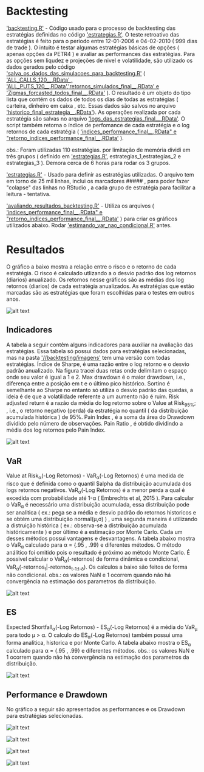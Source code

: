 # Backtesting

['backtesting.R'](backtesting.R) - Código usado para o processo de backtesting das estratégias definidas no código ['estrategias.R'](estrategias.R). O teste retroativo das estratégias é feito para o periodo entre 12-01-2006 e 04-02-2010 ( 999 dias de trade ). O intuito é testar algumas estratégias básicas de opções ( apenas opções da PETR4 ) e avaliar as performances das estratégias. Para as opções sem liqudez e projeções de nivel e volatilidade, são utilizado os dados gerados pelo código ['salva_os_dados_das_simulacoes_para_backtesting.R'](..//Gerando%20Dados%20para%20o%20Backtesting/salva_os_dados_das_simulacoes_para_becktesting.R) ( ['ALL_CALLS_120_*_*.RData' , 'ALL_PUTS_120_*_*.RData','retornos_simulados_final_*_*.RData' e 'Zigmas_forcasted_todos_final_*_*.RData'](..//Gerando%20Dados%20para%20o%20Backtesting/dados%20backtesting/) ). O resultado é um objeto do tipo lista que contém os dados de todos os dias de todas as estratégias ( carteira, dinheiro em caixa , etc. Essas dados são salvos no arquivo ['historico_final_estrategia_*_*.RData'](.//dados%20testes/)). As operações realizada por cada estratégia são salvas no arquivo ['logs_das_estrategias_final_*_*.RData'](.//dados%20testes/). O script também retorna o índice de perfomance de cada estratégia e o log retornos de cada estratégia ( ['indices_performance_final_*_*.RData" e "retorno_indices_performance_final_*_*.RData'](.//dados%20testes/) ). 

obs.: Foram utilizadas 110 estratégias. por limitação de memória dividi em três grupos ( definido em ['estrategias.R'](estrategias.R), estrategias_1,estrategias_2 e estrategias_3 ). Demora cerca de 6 horas para rodar os 3 grupos.

['estrategias.R'](estrategias.R) - Usado para definir as estratégias utilizadas. O arquivo tem em torno de 25 mil linhas, inclui os marcadores ##### , para poder fazer "colapse" das linhas no RStudio , a cada grupo de estratégia para facilitar a leitura - tentativa.

['avaliando_resultados_backtesting.R'](avaliando_resultados_backtesting.R) - Utiliza os arquivos ( ['indices_performance_final_*_*.RData" e "retorno_indices_performance_final_*_*.RData'](.//dados%20testes/) ) para criar os gráficos utilizados abaixo. Rodar ['estimando_var_nao_condicional.R'](estimando_var_nao_condicional.R) antes.


# Resultados 

O gráfico a baixo mostra a relação entre o risco e o retorno de cada estratégia. O risco é calculado utlizando a o desvio padrão dos log retornos (diarios) anualizado. Os retornos nesse gráficos são as médias dos log retornos (diarios) de cada estratégia anualizados. As estratégias que estão marcadas são as estratégias que foram escolhidas para o testes em outros anos. 

![alt text](https://github.com/marcoaurelioguerrap/projetos/blob/main/Finan%C3%A7as/backtesting/imagens/Scatter%20plot%20Risco_Retorno.png)

## Indicadores

A tabela a seguir contêm alguns indicadores para auxiliar na avaliação das estratégias. Essa tabela só possui dados para estratégias selecionadas, mas na pasta ['//backtesting/imagens'](.//imagens/) tem uma versão com todas estratégias. Índice de Sharpe, é uma razão entre o log retorno e o desvio padrão anualizado. Na figura tracei duas retas onde delimitam o espaço onde seu valor é igual a 1 e 2. Max drawdown é o maior drawdown, i.e., diferença entre a posição em t e o último pico histórico. Sortino é semelhante ao Sharpe no entanto só utiliza o desvio padrão das quedas, a ideia é de que a volatilidade referente a um aumento não é ruim. Risk adjusted return é a razão da média do log retorno sobre o Value at Risk<sub>95%</sub>; , i.e., o retorno  negativo (perda) da estratégia no quantil ( da distribuição acumulada histórica ) de 95%. Pain Index , é a soma da área do Drawdown dividido pelo número de observações. Pain Ratio , é obtido dividindo a média dos log retornos pelo Pain Index.

![alt text](https://github.com/marcoaurelioguerrap/projetos/blob/main/Finan%C3%A7as/backtesting/imagens/Indicadores%202006%20estrategias%20selecionadas.png)

## VaR 

Value at Risk<sub>&alpha;</sub>(-Log Retornos) - VaR<sub>&alpha;</sub>(-Log Retornos) é uma medida de risco que é definida como o quantil $alpha da distribuição acumulada dos logs retornos negativos. VaR<sub>&alpha;</sub>(-Log Retornos) é a menor perda a qual é excedida com probabilidade até 1-&alpha; ( Embrechts et al, 2015 ). Para calcular o VaR<sub>&alpha;</sub> é necessário uma distribuição acumulada, essa distribuição pode ser analitica ( ex.: pega se a média e desvio padrão do retornos historicos e se obtém uma distribuição normal(&mu;,&sigma;) ) , uma segunda maneira é utilizando a distruição histórica ( ex.: observa-se a distribuição acumulada históricamente ) e por último é a estimação por Monte Carlo. Cada um desses métodos possui vantagens e desvantagens. A tabela abaixo mostra o VaR<sub>&alpha;</sub> calculado para &alpha; = {.95 , .99} e diferentes métodos. O método análitico foi omitido pois o resultado é próximo ao método Monte Carlo. É possivel calcular o VaR<sub>&alpha;</sub>(-retornos) de forma dinâmica e condicional, VaR<sub>&alpha;</sub>(-retornos<sub>t</sub>|-retornos<sub>t-1:t-&delta;</sub>). Os calculos a baixo são feitos de forma não condicional.
obs.: os valores NaN e 1 ocorrem quando não há convergência na estimação dos parametros da distribuição. 

![alt text](https://github.com/marcoaurelioguerrap/projetos/blob/main/Finan%C3%A7as/backtesting/imagens/VaR%202006%20estrategias%20selecionadas.png)


## ES

Expected Shortfall<sub>&alpha;</sub>(-Log Retornos) - ES<sub>&alpha;</sub>(-Log Retornos) é a média do VaR<sub>&mu;</sub> para todo &mu; > &alpha;. O calculo do ES<sub>&alpha;</sub>(-Log Retornos) também possui uma forma analitica, historica e por Monte Carlo. A tabela abaixo mostra o ES<sub>&alpha;</sub> calculado para &alpha; = {.95 , .99} e diferentes métodos.
obs.: os valores NaN e 1 ocorrem quando não há convergência na estimação dos parametros da distribuição. 

![alt text](https://github.com/marcoaurelioguerrap/projetos/blob/main/Finan%C3%A7as/backtesting/imagens/ES%202006%20estrategias%20selecionadas.png)

## Performance e Drawdown

No gráfico a seguir são apresentados as performances e os Drawdown para estratégias selecionadas.

![alt text](https://github.com/marcoaurelioguerrap/projetos/blob/main/Finan%C3%A7as/backtesting/imagens/Retorno%202006%20est_selec%201_5.png)

![alt text](https://github.com/marcoaurelioguerrap/projetos/blob/main/Finan%C3%A7as/backtesting/imagens/retornos%20est_selec%206_10.png)

![alt text](https://github.com/marcoaurelioguerrap/projetos/blob/main/Finan%C3%A7as/backtesting/imagens/retornos%20est_selec%2011_15.png)

![alt text](https://github.com/marcoaurelioguerrap/projetos/blob/main/Finan%C3%A7as/backtesting/imagens/retorno%20est_selec%2016_23.png)
